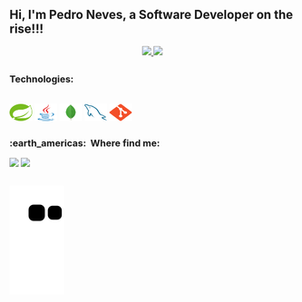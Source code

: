 ## Hi, I'm Pedro Neves, a Software Developer on the rise!!!
 
 <div align="center">
  
  <a href="https://github.com/PedroNevesHespanhol">
    <img height="180em" src="https://github-readme-stats.vercel.app/api?username=PedroNevesHespanhol&theme=dracula&show_icons=true" />
  </a>
  <img height="180em" src="https://github-readme-stats.vercel.app/api/top-langs/?username=PedroNevesHespanhol&layout=donut&theme=dracula"/>
</div>
  
   ##

 <h3> Technologies: </h3> 
<div style="display: inline_block"><br>
    <img align="center" alt="Pedro-spring" height="30" width="40" src="https://github.com/devicons/devicon/blob/master/icons/spring/spring-original.svg">
  <img align="center" alt="Pedro-java" height="30" width="40" src="https://raw.githubusercontent.com/devicons/devicon/master/icons/java/java-original.svg">
 <img align="center" alt="Pedro-mongo" height="30" width="40" src="https://raw.githubusercontent.com/devicons/devicon/master/icons/mongodb/mongodb-original.svg">
 <img align="center" alt="Pedro-mysql" height="30" width="40" src="https://raw.githubusercontent.com/devicons/devicon/master/icons/mysql/mysql-original.svg">
 <img align="center" alt="Pedro-git" height="30" width="40" src="https://raw.githubusercontent.com/devicons/devicon/master/icons/git/git-original.svg">
</div>
  
##


  <h3 style='left'>:earth_americas: &nbsp;Where find me:</h3>
  <a href = "mailto:pedroneveshespanhol@gmail.com"><img src="https://img.shields.io/badge/-Gmail-%23333?style=flat&logo=gmail&logoColor=white" target="_blank"></a>
  <a href="https://www.linkedin.com/in/pedro-neves-hespanhol-a00a44185" target="_blank"><img src="https://img.shields.io/badge/-LinkedIn-%230077B5?style=flat&logo=linkedin&logoColor=white" target="_blank"></a>
  
  ##
  
  ![snake gif](https://github.com/PedroNevesHespanhol/PedroNevesHespanhol/blob/output/github-contribution-grid-snake.svg)




